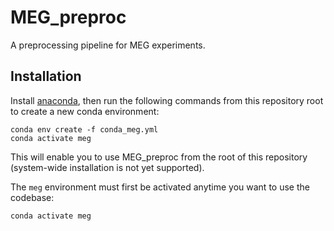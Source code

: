 # MEG_preproc
A preprocessing pipeline for MEG experiments.


## Installation

Install [anaconda](https://www.anaconda.com/), then run the following commands from this repository root to create a new conda environment:

    conda env create -f conda_meg.yml
    conda activate meg
    
This will enable you to use MEG_preproc from the root of this repository (system-wide installation is not yet supported).
    
The `meg` environment must first be activated anytime you want to use the codebase:

    conda activate meg


